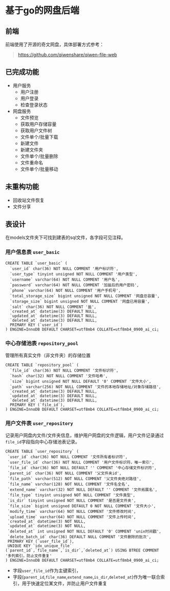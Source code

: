# 基于go的网盘后端

## 前端
前端使用了开源的奇文网盘，具体部署方式参考：
> https://github.com/qiwenshare/qiwen-file-web


## 已完成功能
- 用户服务
  - 用户注册
  - 用户登录
  - 检查登录状态
- 网盘服务
  - 文件预览
  - 获取用户存储容量
  - 获取用户文件树
  - 文件单个/批量下载
  - 新建文件
  - 新建文件夹
  - 文件单个/批量删除
  - 文件重命名
  - 文件单个/批量移动

## 未重构功能
- 回收站文件恢复
- 文件分享


## 表设计
在models文件夹下可找到建表的sql文件，各字段可见注释。
### 用户信息表 `user_basic`
```mysql
CREATE TABLE `user_basic` (
  `user_id` char(36) NOT NULL COMMENT '用户标识符',
  `user_type` tinyint unsigned NOT NULL COMMENT '用户类型',
  `username` varchar(64) NOT NULL COMMENT '用户名',
  `password` varchar(64) NOT NULL COMMENT '加盐后的用户密码',
  `phone` varchar(64) NOT NULL COMMENT '用户手机号',
  `total_storage_size` bigint unsigned NOT NULL COMMENT '网盘总容量',
  `storage_size` bigint unsigned NOT NULL COMMENT '网盘已用容量',
  `salt` char(36) NOT NULL COMMENT '盐',
  `created_at` datetime(3) DEFAULT NULL,
  `updated_at` datetime(3) DEFAULT NULL,
  `deleted_at` datetime(3) DEFAULT NULL,
  PRIMARY KEY (`user_id`)
) ENGINE=InnoDB DEFAULT CHARSET=utf8mb4 COLLATE=utf8mb4_0900_ai_ci;
```

### 中心存储池表 `repository_pool`
管理所有真实文件（非文件夹）的存储位置
```mysql
CREATE TABLE `repository_pool` (
  `file_id` char(36) NOT NULL COMMENT '文件标识符',
  `hash` char(32) NOT NULL COMMENT '文件哈希',
  `size` bigint unsigned NOT NULL DEFAULT '0' COMMENT '文件大小',
  `path` varchar(256) NOT NULL COMMENT '文件的本地存储地址/对象存储路径',
  `created_at` datetime(3) DEFAULT NULL,
  `updated_at` datetime(3) DEFAULT NULL,
  `deleted_at` datetime(3) DEFAULT NULL,
  PRIMARY KEY (`file_id`),
) ENGINE=InnoDB DEFAULT CHARSET=utf8mb4 COLLATE=utf8mb4_0900_ai_ci;
```

### 用户文件表 `user_repository`
记录用户网盘内文件/文件夹信息，维护用户网盘的文件逻辑，用户文件记录通过`file_id`字段指向中心存储池表记录。
```mysql
CREATE TABLE `user_repository` (
 `user_id` char(36) NOT NULL COMMENT '文件所有者标识符',
 `user_file_id` char(36) NOT NULL COMMENT '用户文件标识符，唯一索引',
 `file_id` char(36) NOT NULL DEFAULT '' COMMENT '中心存储文件标识符',
 `parent_id` char(36) NOT NULL COMMENT '父文件夹id',
 `file_path` varchar(512) NOT NULL COMMENT '父文件夹绝对路径',
 `file_name` varchar(128) NOT NULL COMMENT '文件名全名',
 `extend_name` varchar(32) NOT NULL DEFAULT '' COMMENT '文件拓展名',
 `file_type` tinyint unsigned NOT NULL COMMENT '文件类型',
 `is_dir` tinyint unsigned NOT NULL COMMENT '是否是文件夹',
 `file_size` bigint unsigned DEFAULT 0 NOT NULL COMMENT '文件大小',
 `modify_time` varchar(64) NOT NULL COMMENT '文件修改时间',
 `upload_time` varchar(64) NOT NULL COMMENT '文件上传时间',
 `created_at` datetime(3) NOT NULL,
 `updated_at` datetime(3) NOT NULL,
 `deleted_at` int unsigned NOT NULL DEFAULT '0' COMMENT 'unix时间戳',
 `delete_batch_id` char(36) DEFAULT NULL COMMENT '文件删除的批次',
 PRIMARY KEY (`user_file_id`),
 UNIQUE KEY `idx_unique_file` (`parent_id`,`file_name`,`is_dir`,`deleted_at`) USING BTREE COMMENT '多列索引，防止文件重复'
) ENGINE=InnoDB DEFAULT CHARSET=utf8mb4 COLLATE=utf8mb4_0900_ai_ci;
```
- 字段`user_file_id`作为主键索引，
- 字段(`parent_id`,`file_name`,`extend_name`,`is_dir`,`deleted_at`)作为唯一联合索引，用于快速定位某文件，并防止用户文件重复











